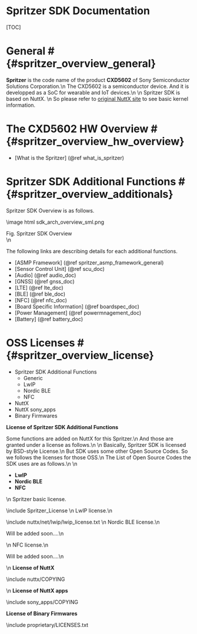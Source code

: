 Spritzer SDK Documentation
=====================================
[TOC]

# General #    {#spritzer_overview_general}

**Spritzer** is the code name of the product **CXD5602** of Sony Semiconductor Solutions Corporation.\n
The CXD5602 is a semiconductor device. And it is developped as a SoC for wearable and IoT devices.\n
\n
Spritzer SDK is based on NuttX. \n
So please refer to [original NuttX site](http://www.nuttx.org/) to see basic kernel information.

# The CXD5602 HW Overview #	{#spritzer_overview_hw_overview}

- [What is the Spritzer] (@ref what_is_spritzer)


# Spritzer SDK Additional Functions #    {#spritzer_overview_additionals}

Spritzer SDK Overview is as follows.

\image html sdk_arch_overview_sml.png
<div class="figure_annot">Fig. Spritzer SDK Overview</div>
\n

The following links are describing details for each additional functions.

- [ASMP Framework] (@ref spritzer_asmp_framework_general)
- [Sensor Control Unit] (@ref scu_doc)
- [Audio] (@ref audio_doc)
- [GNSS] (@ref gnss_doc)
- [LTE] (@ref lte_doc)
- [BLE] (@ref ble_doc)
- [NFC] (@ref nfc_doc)
- [Board Specific Information] (@ref boardspec_doc)
- [Power Management] (@ref powermnagement_doc)
- [Battery] (@ref battery_doc)

# OSS Licenses #    {#spritzer_overview_license}

- Spritzer SDK Additional Functions
  + Generic
  + LwIP
  + Nordic BLE
  + NFC
- NuttX
- NuttX sony_apps
- Binary Firmwares

**License of Spritzer SDK Additional Functions**

Some functions are added on NuttX for this Spritzer.\n
And those are granted under a license as follows.\n
\n
Basically, Spritzer SDK is licensed by BSD-style License.\n
But SDK uses some other Open Source Codes. So we follows the licenses for those OSS.\n
The List of Open Source Codes the SDK uses are as follows.\n
\n

- **LwIP**
- **Nordic BLE**
- **NFC**

\n
Spritzer basic license.

\include Spritzer_License
\n
LwIP license.\n

\include nuttx/net/lwip/lwip_license.txt
\n
Nordic BLE license.\n

Will be added soon....\n

\n
NFC license.\n

Will be added soon....\n

\n
**License of NuttX**

\include nuttx/COPYING

\n
**License of NuttX apps**

\include sony_apps/COPYING

**License of Binary Firmwares**

\include proprietary/LICENSES.txt
